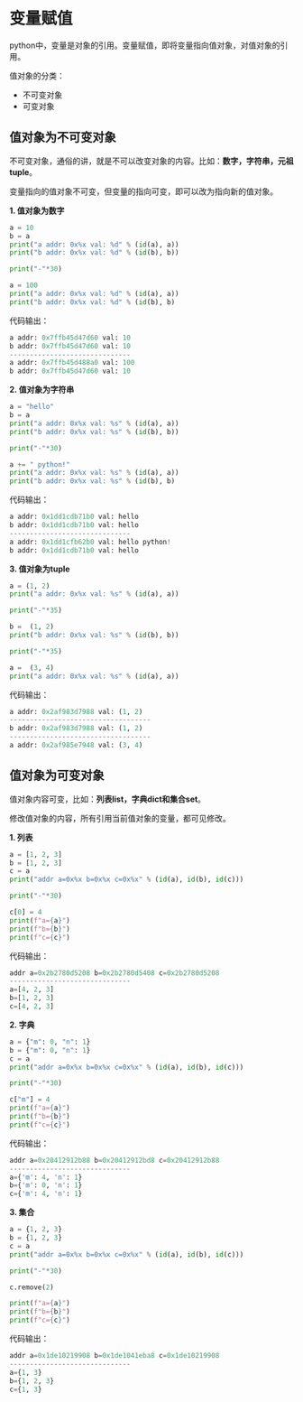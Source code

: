 # 变量赋值

python中，变量是对象的引用。变量赋值，即将变量指向值对象，对值对象的引用。

值对象的分类：

* 不可变对象
* 可变对象

## 值对象为不可变对象

不可变对象，通俗的讲，就是不可以改变对象的内容。比如：**数字，字符串，元祖tuple**。

变量指向的值对象不可变，但变量的指向可变，即可以改为指向新的值对象。

**1. 值对象为数字**

```python 
a = 10
b = a
print("a addr: 0x%x val: %d" % (id(a), a))
print("b addr: 0x%x val: %d" % (id(b), b))

print("-"*30)

a = 100
print("a addr: 0x%x val: %d" % (id(a), a))
print("b addr: 0x%x val: %d" % (id(b), b)
```

代码输出：

```python
a addr: 0x7ffb45d47d60 val: 10
b addr: 0x7ffb45d47d60 val: 10
------------------------------
a addr: 0x7ffb45d488a0 val: 100
b addr: 0x7ffb45d47d60 val: 10
```

**2. 值对象为字符串**

```python
a = "hello"
b = a
print("a addr: 0x%x val: %s" % (id(a), a))
print("b addr: 0x%x val: %s" % (id(b), b))

print("-"*30)

a += " python!" 
print("a addr: 0x%x val: %s" % (id(a), a))
print("b addr: 0x%x val: %s" % (id(b), b)
```

代码输出：

```python
a addr: 0x1dd1cdb71b0 val: hello
b addr: 0x1dd1cdb71b0 val: hello
------------------------------
a addr: 0x1dd1cfb62b0 val: hello python!
b addr: 0x1dd1cdb71b0 val: hello
```

**3. 值对象为tuple**

```python
a = (1, 2)
print("a addr: 0x%x val: %s" % (id(a), a))

print("-"*35)

b =  (1, 2)
print("b addr: 0x%x val: %s" % (id(b), b))

print("-"*35)

a =  (3, 4)
print("a addr: 0x%x val: %s" % (id(a), a))

```

代码输出：

```python
a addr: 0x2af983d7988 val: (1, 2)
-----------------------------------
b addr: 0x2af983d7988 val: (1, 2)
-----------------------------------
a addr: 0x2af985e7948 val: (3, 4)
```

## 值对象为可变对象

值对象内容可变，比如：**列表list，字典dict和集合set**。

修改值对象的内容，所有引用当前值对象的变量，都可见修改。

**1. 列表**

```python
a = [1, 2, 3]
b = [1, 2, 3]
c = a
print("addr a=0x%x b=0x%x c=0x%x" % (id(a), id(b), id(c)))

print("-"*30)

c[0] = 4
print(f"a={a}")
print(f"b={b}")
print(f"c={c}")
```

代码输出：

```python
addr a=0x2b2780d5208 b=0x2b2780d5408 c=0x2b2780d5208
------------------------------
a=[4, 2, 3]
b=[1, 2, 3]
c=[4, 2, 3]
```

**2. 字典**

```python
a = {"m": 0, "n": 1}
b = {"m": 0, "n": 1}
c = a
print("addr a=0x%x b=0x%x c=0x%x" % (id(a), id(b), id(c)))

print("-"*30)

c["m"] = 4
print(f"a={a}")
print(f"b={b}")
print(f"c={c}")
```

代码输出：

```python
addr a=0x20412912b88 b=0x20412912bd8 c=0x20412912b88
------------------------------
a={'m': 4, 'n': 1}
b={'m': 0, 'n': 1}
c={'m': 4, 'n': 1}
```

**3. 集合**

```python
a = {1, 2, 3}
b = {1, 2, 3}
c = a
print("addr a=0x%x b=0x%x c=0x%x" % (id(a), id(b), id(c)))

print("-"*30)

c.remove(2)

print(f"a={a}")
print(f"b={b}")
print(f"c={c}")
```

代码输出：

```python
addr a=0x1de10219908 b=0x1de1041eba8 c=0x1de10219908
------------------------------
a={1, 3}
b={1, 2, 3}
c={1, 3}
```
